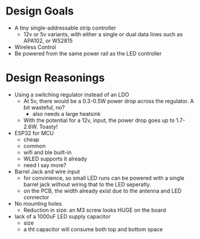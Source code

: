# Design Goals
- A tiny single-addressable strip controller
    - 12v or 5v variants, with either a single or dual data lines such as APA102, or WS2815
- Wireless Control
- Be powered from the same power rail as the LED controller

# Design Reasonings
- Using a switching regulator instead of an LDO
    - At 5v, there would be a 0.3-0.5W power drop across the regulator. A bit wasteful, no?
        - also needs a large heatsink
    - With the potential for a 12v, input, the power drop goes up to 1.7-2.6W. Toasty!
- ESP32 for MCU
    - cheap
    - common
    - wifi and ble built-in
    - WLED supports it already
    - need I say more?
- Barrel Jack and wire input
    - for convinience, so small LED runs can be powered with a single barrel jack without wiring that to the LED seperatly.
    - on the PCB, the width already exist due to the antenna and LED connector
- No mounting holes
    - Reduction in size: an M3 screw looks HUGE on the board
- lack of a 1000uF LED supply capacitor
    - size
    - a tht capacitor will consume both top and bottom space
